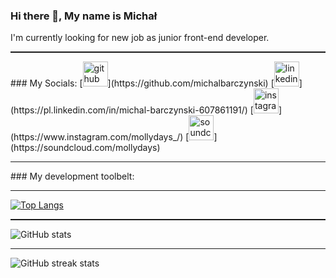### Hi there 👋, My name is Michał
I'm currently looking for new job as junior front-end developer.

<hr style="height: 0.1em;">
### My Socials:
[<img src='https://cdn.jsdelivr.net/npm/simple-icons@3.0.1/icons/github.svg' alt='github' height='40'>](https://github.com/michalbarczynski)  [<img src='https://cdn.jsdelivr.net/npm/simple-icons@3.0.1/icons/linkedin.svg' alt='linkedin' height='40'>](https://pl.linkedin.com/in/michal-barczynski-607861191/)  [<img src='https://cdn.jsdelivr.net/npm/simple-icons@3.0.1/icons/instagram.svg' alt='instagram' height='40'>](https://www.instagram.com/mollydays_/)  [<img src='https://cdn.jsdelivr.net/npm/simple-icons@3.0.1/icons/soundcloud.svg' alt='soundcloud' height='40'>](https://soundcloud.com/mollydays) 

<hr style="height: 0.1em;">
### My development toolbelt:

<hr style="height: 0.1em;">

[![Top Langs](https://github-readme-stats.vercel.app/api/top-langs/?username=michalbarczynski)](https://github.com/anuraghazra/github-readme-stats)

<hr style="height: 0.1em;">

![GitHub stats](https://github-readme-stats.vercel.app/api?username=michalbarczynski&show_icons=true)  

<hr style="height: 0.1em;">

![GitHub streak stats](https://streak-stats.demolab.com/?user=michalbarczynski)  


<!--
**michalbarczynski/michalbarczynski** is a ✨ _special_ ✨ repository because its `README.md` (this file) appears on your GitHub profile.

Here are some ideas to get you started:

- 🔭 I’m currently working on ...
- 🌱 I’m currently learning ...
- 👯 I’m looking to collaborate on ...
- 🤔 I’m looking for help with ...
- 💬 Ask me about ...
- 📫 How to reach me: ...
- 😄 Pronouns: ...
- ⚡ Fun fact: ...
-->

